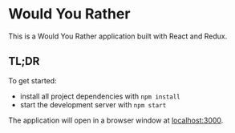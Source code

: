 # Would You Rather

This is a Would You Rather application built with React and Redux.

## TL;DR

To get started:

* install all project dependencies with `npm install`
* start the development server with `npm start`

The application will open in a browser window at [localhost:3000](http://localhost:3000).